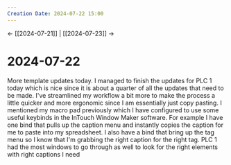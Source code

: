 ```yaml
---
Creation Date: 2024-07-22 15:00
---
```


<- [[2024-07-21]] | [[2024-07-23]]  ->

# 2024-07-22
More template updates today. I managed to finish the updates for PLC 1 today which is nice since it is about a quarter of all the updates that need to be made. I've streamlined my workflow a bit more to make the process a little quicker and more ergonomic since I am essentially just copy pasting. I mentioned my macro pad previously which I have configured to use some useful keybinds in the InTouch Window Maker software. For example I have one bind that pulls up the caption menu and instantly copies the caption for me to paste into my spreadsheet. I also have a bind that bring up the tag menu so I know that I'm grabbing the right caption for the right tag. PLC 1 had the most windows to go through as well to look for the right elements with right captions I need